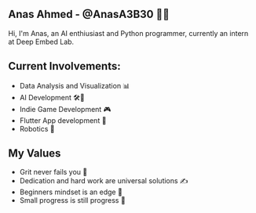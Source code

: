 ## Anas Ahmed - @AnasA3B30 👋✨
Hi, I'm Anas, an AI enthiusiast and Python programmer, currently an intern at Deep Embed Lab.

## Current Involvements:

* Data Analysis and Visualization 📊
* AI Development 🛠🧠
* Indie Game Development 🎮
* Flutter App development 🧩
* Robotics 🤖


## My Values
* Grit never fails you 💪
* Dedication and hard work are universal solutions ✍
* Beginners mindset is an edge 👀
* Small progress is still progress 🌱
